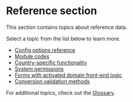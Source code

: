 ﻿# Reference section

This section contains topics about reference data.

Select a topic from the list below to learn more.

- [Config options reference](config-options-reference.md)
- [Module codes](module-codes.md)
- [Country-specific functionality](country-specific-functionality.md)
- [System permissions](system-permissions.md)
- [Forms with activated domain front-end logic](forms-with-activated-domain-front-end-logic.md)
- [Conversion validation methods](conversion-validation-methods.md)

For additional topics, check out the [Glossary](~/glossary/index.md).
